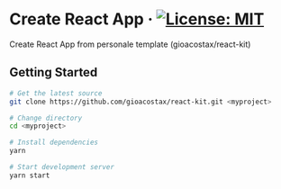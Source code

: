 # Create React App · [![License: MIT](https://img.shields.io/badge/License-MIT-yellow.svg?style=flat-square)](https://opensource.org/licenses/MIT)

Create React App from personale template (gioacostax/react-kit)

## Getting Started

```bash
# Get the latest source
git clone https://github.com/gioacostax/react-kit.git <myproject>

# Change directory
cd <myproject>

# Install dependencies
yarn

# Start development server
yarn start
```